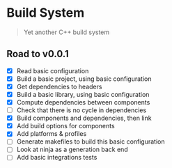# Build System
> Yet another C++ build system

## Road to v0.0.1
- [X] Read basic configuration
- [X] Build a basic project, using basic configuration
- [X] Get dependencies to headers
- [X] Build a basic library, using basic configuration
- [X] Compute dependencies between components
- [ ] Check that there is no cycle in dependencies
- [X] Build components and dependencies, then link
- [X] Add build options for components
- [X] Add platforms & profiles
- [ ] Generate makefiles to build this basic configuration
- [ ] Look at ninja as a generation back end
- [ ] Add basic integrations tests
